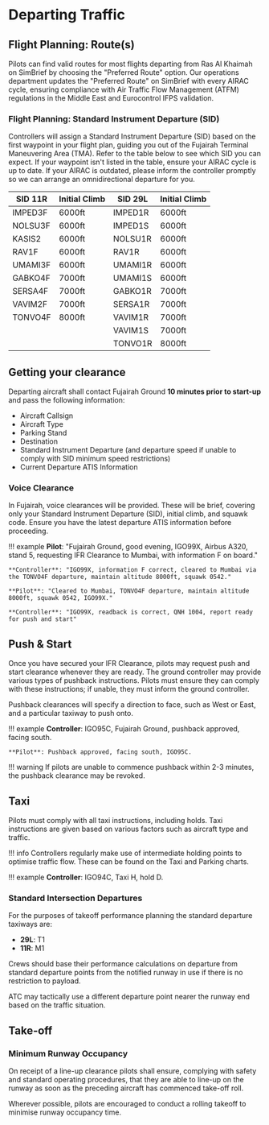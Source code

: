 # Departing Traffic
## Flight Planning: Route(s)
Pilots can find valid routes for most flights departing from Ras Al Khaimah on SimBrief by choosing the "Preferred Route" option. Our operations department updates the "Preferred Route" on SimBrief with every AIRAC cycle, ensuring compliance with Air Traffic Flow Management (ATFM) regulations in the Middle East and Eurocontrol IFPS validation.

### Flight Planning: Standard Instrument Departure (SID)
Controllers will assign a Standard Instrument Departure (SID) based on the first waypoint in your flight plan, guiding you out of the Fujairah Terminal Maneuvering Area (TMA). Refer to the table below to see which SID you can expect. If your waypoint isn't listed in the table, ensure your AIRAC cycle is up to date. If your AIRAC is outdated, please inform the controller promptly so we can arrange an omnidirectional departure for you.

|   SID  11R   | Initial Climb |   SID  29L   | Initial Climb |
|--------------|---------------|--------------|---------------|
| IMPED3F      | 6000ft        | IMPED1R      | 6000ft        |
| NOLSU3F      | 6000ft        | IMPED1S      | 6000ft        |
| KASIS2       | 6000ft        | NOLSU1R      | 6000ft        |
| RAV1F        | 6000ft        | RAV1R        | 6000ft        |
| UMAMI3F      | 6000ft        | UMAMI1R      | 6000ft        |
| GABKO4F      | 7000ft        | UMAMI1S      | 6000ft        |
| SERSA4F      | 7000ft        | GABKO1R      | 7000ft        |
| VAVIM2F      | 7000ft        | SERSA1R      | 7000ft        |
| TONVO4F      | 8000ft        | VAVIM1R      | 7000ft        |
|              |               | VAVIM1S      | 7000ft        |
|              |               | TONVO1R      | 8000ft        |

## Getting your clearance
Departing aircraft shall contact Fujairah Ground **10 minutes prior to start-up** and pass the following information:
<ul>
    <li>Aircraft Callsign</li>
    <li>Aircraft Type</li>
    <li>Parking Stand</li>
    <li>Destination</li>
    <li>Standard Instrument Departure (and departure speed if unable to comply with SID minimum speed restrictions)</li>
    <li>Current Departure ATIS Information</li>
</ul>

### Voice Clearance
In Fujairah, voice clearances will be provided. These will be brief, covering only your Standard Instrument Departure (SID), initial climb, and squawk code. Ensure you have the latest departure ATIS information before proceeding.

!!! example
    **Pilot**: "Fujairah Ground, good evening, IGO99X, Airbus A320, stand 5, requesting IFR Clearance to Mumbai, with information F on board."

    **Controller**: "IGO99X, information F correct, cleared to Mumbai via the TONVO4F departure, maintain altitude 8000ft, squawk 0542."

    **Pilot**: "Cleared to Mumbai, TONVO4F departure, maintain altitude 8000ft, squawk 0542, IGO99X."

    **Controller**: "IGO99X, readback is correct, QNH 1004, report ready for push and start"

## Push & Start
Once you have secured your IFR Clearance, pilots may request push and start clearance whenever they are ready. The ground controller may provide various types of pushback instructions. Pilots must ensure they can comply with these instructions; if unable, they must inform the ground controller.

Pushback clearances will specify a direction to face, such as West or East, and a particular taxiway to push onto.

!!! example
    **Controller**: IGO95C, Fujairah Ground, pushback approved, facing south.

    **Pilot**: Pushback approved, facing south, IGO95C.

!!! warning
    If pilots are unable to commence pushback within 2-3 minutes, the pushback clearance may be revoked.

## Taxi
Pilots must comply with all taxi instructions, including holds. Taxi instructions are given based on various factors such as aircraft type and traffic.

!!! info
    Controllers regularly make use of intermediate holding points to optimise traffic flow. These can be found on the Taxi and Parking charts.

!!! example
    **Controller**: IGO94C, Taxi H, hold D.

### Standard Intersection Departures
For the purposes of takeoff performance planning the standard departure taxiways are:

- **29L**: T1
- **11R**: M1

Crews should base their performance calculations on departure from standard departure points from the notified runway in use if there is no restriction to payload.

ATC may tactically use a different departure point nearer the runway end based on the traffic situation.

## Take-off
### Minimum Runway Occupancy
On receipt of a line-up clearance pilots shall ensure, complying with safety and standard operating procedures, that they are able to line-up on the runway as soon as the preceding aircraft has commenced take-off roll.

Wherever possible, pilots are encouraged to conduct a rolling takeoff to minimise runway occupancy time.